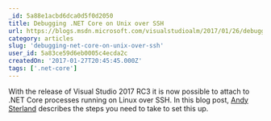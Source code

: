 ```yaml
---
_id: 5a88e1acbd6dca0d5f0d2050
title: Debugging .NET Core on Unix over SSH
url: https://blogs.msdn.microsoft.com/visualstudioalm/2017/01/26/debugging-net-core-on-unix-over-ssh/
category: articles
slug: 'debugging-net-core-on-unix-over-ssh'
user_id: 5a83ce59d6eb0005c4ecda2c
createdOn: '2017-01-27T20:45:45.000Z'
tags: ['.net-core']
---
```


With the release of Visual Studio 2017 RC3 it is now possible to attach to .NET Core processes running on Linux over SSH. In this blog post, <a href="https://social.msdn.microsoft.com/profile/Andy+Sterland">Andy Sterland</a> describes the steps you need to take to set this up.
